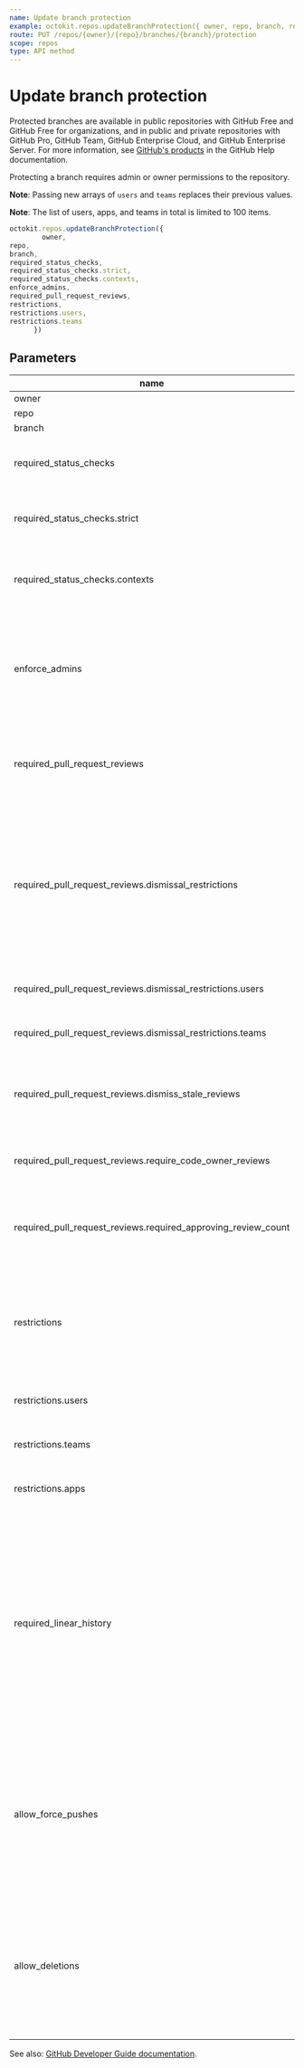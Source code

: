 ```yaml
---
name: Update branch protection
example: octokit.repos.updateBranchProtection({ owner, repo, branch, required_status_checks, required_status_checks.strict, required_status_checks.contexts, enforce_admins, required_pull_request_reviews, restrictions, restrictions.users, restrictions.teams })
route: PUT /repos/{owner}/{repo}/branches/{branch}/protection
scope: repos
type: API method
---
```


# Update branch protection

Protected branches are available in public repositories with GitHub Free and GitHub Free for organizations, and in public and private repositories with GitHub Pro, GitHub Team, GitHub Enterprise Cloud, and GitHub Enterprise Server. For more information, see [GitHub's products](https://help.github.com/github/getting-started-with-github/githubs-products) in the GitHub Help documentation.

Protecting a branch requires admin or owner permissions to the repository.

**Note**: Passing new arrays of `users` and `teams` replaces their previous values.

**Note**: The list of users, apps, and teams in total is limited to 100 items.

```js
octokit.repos.updateBranchProtection({
        owner,
repo,
branch,
required_status_checks,
required_status_checks.strict,
required_status_checks.contexts,
enforce_admins,
required_pull_request_reviews,
restrictions,
restrictions.users,
restrictions.teams
      })
```

## Parameters

<table>
  <thead>
    <tr>
      <th>name</th>
      <th>required</th>
      <th>description</th>
    </tr>
  </thead>
  <tbody>
    <tr><td>owner</td><td>yes</td><td>

</td></tr>
<tr><td>repo</td><td>yes</td><td>

</td></tr>
<tr><td>branch</td><td>yes</td><td>

</td></tr>
<tr><td>required_status_checks</td><td>yes</td><td>

Require status checks to pass before merging. Set to `null` to disable.

</td></tr>
<tr><td>required_status_checks.strict</td><td>yes</td><td>

Require branches to be up to date before merging.

</td></tr>
<tr><td>required_status_checks.contexts</td><td>yes</td><td>

The list of status checks to require in order to merge into this branch

</td></tr>
<tr><td>enforce_admins</td><td>yes</td><td>

Enforce all configured restrictions for administrators. Set to `true` to enforce required status checks for repository administrators. Set to `null` to disable.

</td></tr>
<tr><td>required_pull_request_reviews</td><td>yes</td><td>

Require at least one approving review on a pull request, before merging. Set to `null` to disable.

</td></tr>
<tr><td>required_pull_request_reviews.dismissal_restrictions</td><td>no</td><td>

Specify which users and teams can dismiss pull request reviews. Pass an empty `dismissal_restrictions` object to disable. User and team `dismissal_restrictions` are only available for organization-owned repositories. Omit this parameter for personal repositories.

</td></tr>
<tr><td>required_pull_request_reviews.dismissal_restrictions.users</td><td>no</td><td>

The list of user `login`s with dismissal access

</td></tr>
<tr><td>required_pull_request_reviews.dismissal_restrictions.teams</td><td>no</td><td>

The list of team `slug`s with dismissal access

</td></tr>
<tr><td>required_pull_request_reviews.dismiss_stale_reviews</td><td>no</td><td>

Set to `true` if you want to automatically dismiss approving reviews when someone pushes a new commit.

</td></tr>
<tr><td>required_pull_request_reviews.require_code_owner_reviews</td><td>no</td><td>

Blocks merging pull requests until [code owners](https://help.github.com/articles/about-code-owners/) review them.

</td></tr>
<tr><td>required_pull_request_reviews.required_approving_review_count</td><td>no</td><td>

Specify the number of reviewers required to approve pull requests. Use a number between 1 and 6.

</td></tr>
<tr><td>restrictions</td><td>yes</td><td>

Restrict who can push to the protected branch. User, app, and team `restrictions` are only available for organization-owned repositories. Set to `null` to disable.

</td></tr>
<tr><td>restrictions.users</td><td>yes</td><td>

The list of user `login`s with push access

</td></tr>
<tr><td>restrictions.teams</td><td>yes</td><td>

The list of team `slug`s with push access

</td></tr>
<tr><td>restrictions.apps</td><td>no</td><td>

The list of app `slug`s with push access

</td></tr>
<tr><td>required_linear_history</td><td>no</td><td>

Enforces a linear commit Git history, which prevents anyone from pushing merge commits to a branch. Set to `true` to enforce a linear commit history. Set to `false` to disable a linear commit Git history. Your repository must allow squash merging or rebase merging before you can enable a linear commit history. Default: `false`. For more information, see "[Requiring a linear commit history](https://help.github.com/github/administering-a-repository/requiring-a-linear-commit-history)".

</td></tr>
<tr><td>allow_force_pushes</td><td>no</td><td>

Permits force pushes to the protected branch by anyone with write access to the repository. Set to `true` to allow force pushes. Set to `false` or `null` to block force pushes. Default: `false`. For more information, see "[Enabling force pushes to a protected branch](https://help.github.com/en/github/administering-a-repository/enabling-force-pushes-to-a-protected-branch)".

</td></tr>
<tr><td>allow_deletions</td><td>no</td><td>

Allows deletion of the protected branch by anyone with write access to the repository. Set to `false` to prevent deletion of the protected branch. Default: `false`. For more information, see "[Enabling force pushes to a protected branch](https://help.github.com/en/github/administering-a-repository/enabling-force-pushes-to-a-protected-branch)".

</td></tr>
  </tbody>
</table>

See also: [GitHub Developer Guide documentation](https://developer.github.com/v3/repos/branches/#update-branch-protection).
